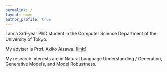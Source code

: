 ```yaml
---
permalink: /
layout: home
author_profile: true
---
```


I am a 3rd-year PhD student in the Computer Science Department of the University of Tokyo.

My adviser is Prof. Akiko Aizawa. [[link](https://www-al.nii.ac.jp/)]

My research interests are in Natural Language Understanding / Generation, Generative Models, and Model Robustness.
